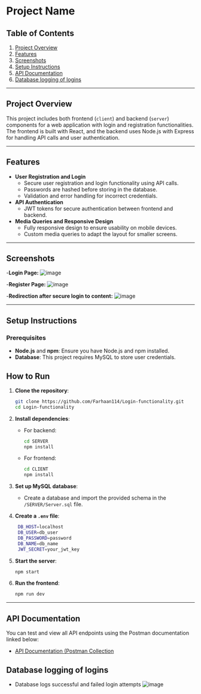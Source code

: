 # Project Name

## Table of Contents
1. [Project Overview](#project-overview)
2. [Features](#features)
3. [Screenshots](#screenshots)
4. [Setup Instructions](#setup-instructions)
5. [API Documentation](#api-documentation)
6. [Database logging of logins](#Database-logging-of-logins)

---

## Project Overview

This project includes both frontend (`client`) and backend (`server`) components for a web application with login and registration functionalities. The frontend is built with React, and the backend uses Node.js with Express for handling API calls and user authentication.

---

## Features

- **User Registration and Login**
  - Secure user registration and login functionality using API calls.
  - Passwords are hashed before storing in the database.
  - Validation and error handling for incorrect credentials.
- **API Authentication**
  - JWT tokens for secure authentication between frontend and backend.
- **Media Queries and Responsive Design**
  - Fully responsive design to ensure usability on mobile devices.
  - Custom media queries to adapt the layout for smaller screens.

---
## Screenshots
-**Login Page:**
![image](https://github.com/user-attachments/assets/52899a17-5d82-4227-9339-65c0ee1e90f0)

-**Register Page:**
![image](https://github.com/user-attachments/assets/d3545619-ed61-421e-957e-773923e8900a)

-**Redirection after secure login to content:**
![image](https://github.com/user-attachments/assets/b2acc962-6ead-4100-b76c-49fa0ea45751)

---
## Setup Instructions

### Prerequisites

- **Node.js** and **npm**: Ensure you have Node.js and npm installed.
- **Database**: This project requires MySQL to store user credentials.

## How to Run

1. **Clone the repository**:
   ```bash
   git clone https://github.com/Farhaan114/Login-functionality.git
   cd Login-functionality
   ```

2. **Install dependencies**:
   - For backend:
     ```bash
     cd SERVER
     npm install
     ```
   - For frontend:
     ```bash
     cd CLIENT
     npm install
     ```

3. **Set up MySQL database**:
   - Create a database and import the provided schema in the `/SERVER/Server.sql` file.
  
4. **Create a `.env` file**:
   ```bash
    DB_HOST=localhost
    DB_USER=db_user
    DB_PASSWORD=password
    DB_NAME=db_name
    JWT_SECRET=your_jwt_key

   ```

4. **Start the server**:
   ```bash
   npm start
   ```

5. **Run the frontend**:
   ```bash
   npm run dev
   ```
---

## API Documentation

You can test and view all API endpoints using the Postman documentation linked below:

- [API Documentation (Postman Collection]( https://web.postman.co/workspace/Tasks~c69016f5-6fe4-43e3-8e5a-83f20afdb7be/collection/36006187-f67c7217-0aef-40ce-9cb7-9e6e6e2bb707 )

## Database logging of logins
- Database logs successful and failed login attempts
 ![image](https://github.com/user-attachments/assets/71c3df4f-f23a-44d8-8c5d-61d7fb726884)





